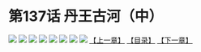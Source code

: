 # 第137话 丹王古河（中）
![](https://mhpic.xiaomingtaiji.net/comic/D/斗破苍穹拆分版/137话/1.jpg-zymk.middle.webp)
![](https://mhpic.xiaomingtaiji.net/comic/D/斗破苍穹拆分版/137话/2.jpg-zymk.middle.webp)
![](https://mhpic.xiaomingtaiji.net/comic/D/斗破苍穹拆分版/137话/3.jpg-zymk.middle.webp)
![](https://mhpic.xiaomingtaiji.net/comic/D/斗破苍穹拆分版/137话/4.jpg-zymk.middle.webp)
![](https://mhpic.xiaomingtaiji.net/comic/D/斗破苍穹拆分版/137话/5.jpg-zymk.middle.webp)
![](https://mhpic.xiaomingtaiji.net/comic/D/斗破苍穹拆分版/137话/6.jpg-zymk.middle.webp)
![](https://mhpic.xiaomingtaiji.net/comic/D/斗破苍穹拆分版/137话/7.jpg-zymk.middle.webp)
![](https://mhpic.xiaomingtaiji.net/comic/D/斗破苍穹拆分版/137话/8.jpg-zymk.middle.webp)
[【上一章】](./136.md)
[【目录】](./READMD.md)
[【下一章】](./138.md)
